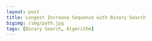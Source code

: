 ```yaml
---
layout: post
title: Longest Increase Sequence with Binary Search
bigimg: /img/path.jpg
tags: [Binary Search, Algorithm]
---
```


